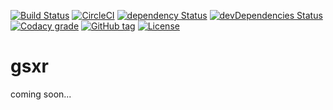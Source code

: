 [![Build Status](https://travis-ci.org/cocopelli/gsxr.svg?branch=master)](https://travis-ci.org/cocopelli/gsxr)
[![CircleCI](https://img.shields.io/circleci/project/github/cocopelli/gsxr.svg)]()
[![dependency Status](https://david-dm.org/cocopelli/gsxr/status.svg)](https://david-dm.org/cocopelli/gsxr#info=dependencies)
[![devDependencies Status](https://david-dm.org/cocopelli/gsxr/dev-status.svg)](https://david-dm.org/cocopelli/gsxr?type=dev)
[![Codacy grade](https://img.shields.io/codacy/cocopelli/gsxr.svg)]()
[![GitHub tag](https://img.shields.io/github/tag/cocopelli/gsxr.svg)](https://github.com/cocopelli/gsxr)
[![License](https://img.shields.io/github/license/cocopelli/gsxr.svg)](https://github.com/cocopelli/gsxr/blob/master/LICENSE)
<!-- todo  shields for docs and opbeat -->
# gsxr

coming soon...